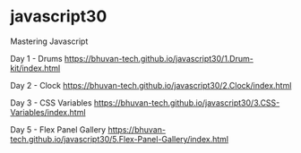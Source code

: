 # javascript30
Mastering Javascript

Day 1 - Drums https://bhuvan-tech.github.io/javascript30/1.Drum-kit/index.html

Day 2 - Clock https://bhuvan-tech.github.io/javascript30/2.Clock/index.html

Day 3 - CSS Variables https://bhuvan-tech.github.io/javascript30/3.CSS-Variables/index.html

Day 5 - Flex Panel Gallery https://bhuvan-tech.github.io/javascript30/5.Flex-Panel-Gallery/index.html
